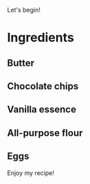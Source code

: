 Let's begin!
# Ingredients

## Butter
## Chocolate chips
## Vanilla essence
## All-purpose flour
## Eggs
Enjoy my recipe!
